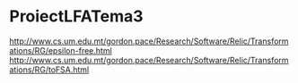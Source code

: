 # ProiectLFATema3


http://www.cs.um.edu.mt/gordon.pace/Research/Software/Relic/Transformations/RG/epsilon-free.html
http://www.cs.um.edu.mt/gordon.pace/Research/Software/Relic/Transformations/RG/toFSA.html
